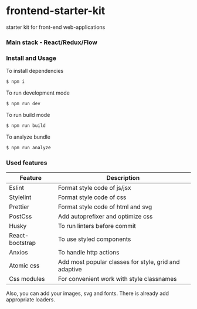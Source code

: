 # frontend-starter-kit
starter kit for front-end web-applications

### Main stack - React/Redux/Flow

### Install and Usage

To install dependencies
```sh
$ npm i 
```
To run development mode
```sh
$ npm run dev
```
To run build mode
```sh
$ npm run build
```
To analyze bundle
```sh
$ npm run analyze
```

### Used features
| Feature | Description |
| ------ | ------ |
| Eslint | Format style code of js/jsx |
| Stylelint | Format style code of css |
| Prettier | Format style code of html and svg |
| PostCss | Add autoprefixer and optimize css |
| Husky | To run linters before commit |
| React-bootstrap | To use styled components |
| Anxios | To handle http actions |
| Atomic css | Add most popular classes for style, grid and adaptive |
| Css modules | For convenient work with style classnames |

Also, you can add your images, svg and fonts. There is already add appropriate loaders.
